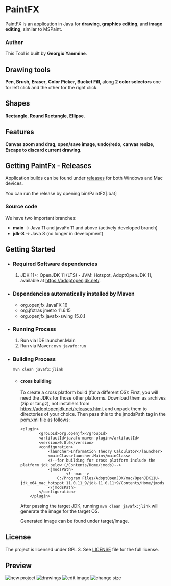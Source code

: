 # PaintFX

PaintFX is an application in Java for **drawing**, **graphics editing**, and **image editing**, similar to MSPaint. 

### Author
This Tool is built by **Georgio Yammine**.

## Drawing tools
**Pen**, **Brush**, **Eraser**, **Color Picker**, **Bucket Fill**, along **2 color selectors** one for left click and the other for the right click.

## Shapes
**Rectangle**, **Round Rectangle**, **Ellipse**.

## Features
**Canvas zoom and drag**, **open/save image**,  **undo/redo**, **canvas resize**, **Escape to discard current drawing**.

## Getting PaintFx - Releases
Application builds can be found under [releases](https://github.com/georgioyammine/PaintFX/releases) for both Windows and Mac devices.

You can run the release by opening  bin/PaintFX[.bat]

### Source code
We have two important branches:

* **main** -> Java 11 and javaFx 11 and above (actively developed branch)
* **jdk-8** -> Java 8 (no longer in development)

## Getting Started
- ### Required Software dependencies
  1. JDK 11+: OpenJDK 11 (LTS) - JVM: Hotspot, AdoptOpenJDK 11, available at https://adoptopenjdk.net/.

- ### Dependencies automatically installed by Maven
  * org.openjfx JavaFX 16
  * org.jfxtras jmetro 11.6.15
  * org.openjfx javafx-swing 15.0.1

- ### Running Process
  1. Run via IDE launcher.Main
  2. Run via Maven: `mvn javafx:run`

- ### Building Process
  `mvn clean javafx:jlink`

  - #### cross building
    To create a cross platform build (for a different OS):
    First, you will need the JDKs for those other platforms. Download them as archives (zip or tar.gz), not installers from https://adoptopenjdk.net/releases.html, and unpack them to directories of your choice.
    Then pass this to the jmodsPath tag in the pom.xml file as follows:
    ``` 
    <plugin>
            <groupId>org.openjfx</groupId>
            <artifactId>javafx-maven-plugin</artifactId>
            <version>0.0.6</version>
            <configuration>
                <launcher>Information Theory Calculator</launcher>
                <mainClass>launcher.Main</mainClass>
                <!--for building for cross platform include the platform jdk below (/Contents/Home/jmods)-->
                <jmodsPath>
                        <!--mac-->
                    C:/Program Files/AdoptOpenJDK/mac/OpenJDK11U-jdk_x64_mac_hotspot_11.0.11_9/jdk-11.0.11+9/Contents/Home/jmods
                </jmodsPath>
            </configuration>
        </plugin>
    ```

    After passing the target JDK, running `mvn clean javafx:jlink` will generate the image for the target OS. 
    
    Generated Image can be found under target/image.

## License

The project is licensed under GPL 3. See [LICENSE](https://github.com/georgioyammine/PaintFX/blob/main/LICENSE) file for the full license.

## Preview
![new project]()
![drawings]()
![edit image]()
![change size]()

